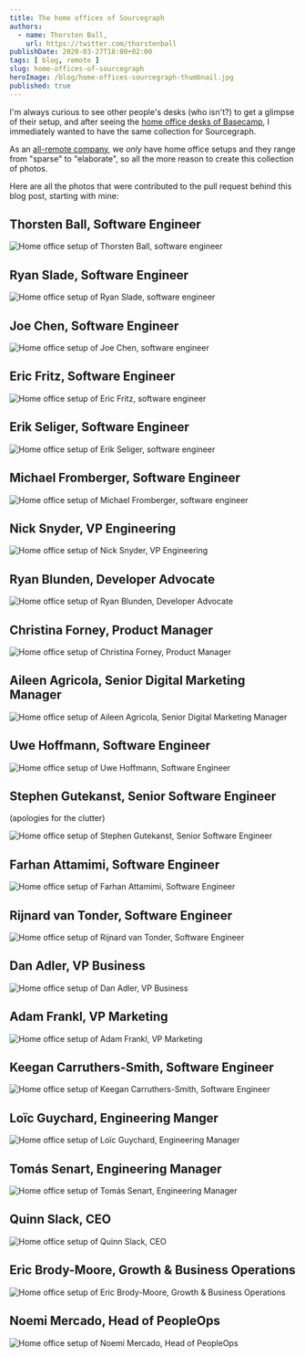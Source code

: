 ```yaml
---
title: The home offices of Sourcegraph
authors:
  - name: Thorsten Ball,
    url: https://twitter.com/thorstenball
publishDate: 2020-03-27T18:00+02:00
tags: [ blog, remote ]
slug: home-offices-of-sourcegraph
heroImage: /blog/home-offices-sourcegraph-thumbnail.jpg
published: true
---
```



I'm always curious to see other people's desks (who isn't?) to get a glimpse of their setup, and after seeing the [home office desks of Basecamp](https://m.signalvnoise.com/remote-working-the-home-office-desks-of-basecamp/), I immediately wanted to have the same collection for Sourcegraph.

As an [all-remote company](https://handbook.sourcegraph.com/company/remote), we _only_ have home office setups and they range from "sparse" to "elaborate", so all the more reason to create this collection of photos.

Here are all the photos that were contributed to the pull request behind this blog post, starting with mine:

## Thorsten Ball, Software Engineer

![Home office setup of Thorsten Ball, software engineer](https://sourcegraphstatic.com/about.sourcegraph.com/blog/home-office-setups/thorsten_ball.jpg)

## Ryan Slade, Software Engineer

![Home office setup of Ryan Slade, software engineer](https://sourcegraphstatic.com/about.sourcegraph.com/blog/home-office-setups/ryan_slade.jpg)

## Joe Chen, Software Engineer

![Home office setup of Joe Chen, software engineer](https://sourcegraphstatic.com/about.sourcegraph.com/blog/home-office-setups/joe_chen.jpg)

## Eric Fritz, Software Engineer

![Home office setup of Eric Fritz, software engineer](https://sourcegraphstatic.com/about.sourcegraph.com/blog/home-office-setups/eric_fritz.jpg)

## Erik Seliger, Software Engineer

![Home office setup of Erik Seliger, software engineer](https://sourcegraphstatic.com/about.sourcegraph.com/blog/home-office-setups/erik_seliger.jpg)

## Michael Fromberger, Software Engineer

![Home office setup of Michael Fromberger, software engineer](https://sourcegraphstatic.com/about.sourcegraph.com/blog/home-office-setups/michael_fromberger.jpg)

## Nick Snyder, VP Engineering

![Home office setup of Nick Snyder, VP Engineering](https://sourcegraphstatic.com/about.sourcegraph.com/blog/home-office-setups/nick_snyder.jpg)

## Ryan Blunden, Developer Advocate

<!--I do a lot of screencasts and livestreams, hence the microphone, camera, and light. You might think the light is overkill, but it helps you look a lot more healthy and human when it's 4am Australian time.-->

![Home office setup of Ryan Blunden, Developer Advocate](https://sourcegraphstatic.com/about.sourcegraph.com/blog/home-office-setups/ryan_blunden.jpg)

## Christina Forney, Product Manager

![Home office setup of Christina Forney, Product Manager](https://sourcegraphstatic.com/about.sourcegraph.com/blog/home-office-setups/christina_forney.jpg)

## Aileen Agricola, Senior Digital Marketing Manager

![Home office setup of Aileen Agricola, Senior Digital Marketing Manager](https://sourcegraphstatic.com/about.sourcegraph.com/blog/home-office-setups/aileen_agricola.jpg)

## Uwe Hoffmann, Software Engineer

![Home office setup of Uwe Hoffmann, Software Engineer](https://sourcegraphstatic.com/about.sourcegraph.com/blog/home-office-setups/uwe_hoffmann.jpg)

## Stephen Gutekanst, Senior Software Engineer

(apologies for the clutter)

![Home office setup of Stephen Gutekanst, Senior Software Engineer](https://sourcegraphstatic.com/about.sourcegraph.com/blog/home-office-setups/stephen_gutekanst.gif)

## Farhan Attamimi, Software Engineer

![Home office setup of Farhan Attamimi, Software Engineer](https://sourcegraphstatic.com/about.sourcegraph.com/blog/home-office-setups/Farhan_Home_Office.jpg)

## Rijnard van Tonder, Software Engineer

![Home office setup of Rijnard van Tonder, Software Engineer](https://sourcegraphstatic.com/about.sourcegraph.com/blog/home-office-setups/rijnard_van_tonder.jpg)

## Dan Adler, VP Business

![Home office setup of Dan Adler, VP Business](https://sourcegraphstatic.com/about.sourcegraph.com/blog/home-office-setups/Dan_home_office.jpg)

## Adam Frankl, VP Marketing

![Home office setup of Adam Frankl, VP Marketing](https://sourcegraphstatic.com/about.sourcegraph.com/blog/home-office-setups/adam_frankl.jpg)

## Keegan Carruthers-Smith, Software Engineer

![Home office setup of Keegan Carruthers-Smith, Software Engineer](https://sourcegraphstatic.com/about.sourcegraph.com/blog/home-office-setups/keegan_carruthers_smith.jpg)

## Loïc Guychard, Engineering Manger

![Home office setup of Loïc Guychard, Engineering Manager](https://sourcegraphstatic.com/about.sourcegraph.com/blog/home-office-setups/Loic_home_office.jpg)

## Tomás Senart, Engineering Manager

![Home office setup of Tomás Senart, Engineering Manager](https://sourcegraphstatic.com/about.sourcegraph.com/blog/home-office-setups/tomas_senart.jpg)

## Quinn Slack, CEO

![Home office setup of Quinn Slack, CEO](https://sourcegraphstatic.com/about.sourcegraph.com/blog/home-office-setups/quinn_slack_homeoffice.jpg)

## Eric Brody-Moore, Growth & Business Operations

![Home office setup of Eric Brody-Moore, Growth & Business Operations](https://sourcegraphstatic.com/about.sourcegraph.com/blog/home-office-setups/ericbm_home_office.jpg)

## Noemi Mercado, Head of PeopleOps

![Home office setup of Noemi Mercado, Head of PeopleOps](https://sourcegraphstatic.com/about.sourcegraph.com/blog/home-office-setups/noemi_mercado.jpg)
